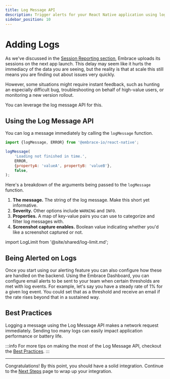 ```yaml
---
title: Log Message API
description: Trigger alerts for your React Native application using logs with the Embrace SDK
sidebar_position: 10
---
```


# Adding Logs

As we've discussed in the [Session Reporting section](/react-native/integration/session-reporting), Embrace uploads its sessions on the next app launch.
This delay may seem like it hurts the immediacy of the data you are seeing, but the reality is that at scale this still means you are finding out about issues very quickly.

However, some situations might require instant feedback, such as hunting an especially difficult bug, troubleshooting on behalf of high-value users, or monitoring a new version rollout.

You can leverage the log message API for this.

## Using the Log Message API

You can log a message immediately by calling the `logMessage` function.

```javascript
import {logMessage, ERROR} from '@embrace-io/react-native';

logMessage(
	'Loading not finished in time.',
	ERROR,
	{propertyA: 'valueA', propertyB: 'valueB'},
	false,
);
```

Here's a breakdown of the arguments being passed to the `logMessage` function.

1. **The message.** The string of the log message. Make this short yet informative.
1. **Severity.** Other options include `WARNING` and `INFO`.
1. **Properties.** A map of key-value pairs you can use to categorize and filter log messages with. 
1. **Screenshot capture enables.** Boolean value indicating whether you'd like a screenshot captured or not.

import LogLimit from '@site/shared/log-limit.md';

<LogLimit />

## Being Alerted on Logs

Once you start using our alerting feature you can also configure how these are handled on the backend.
Using the Embrace Dashboard, you can configure email alerts to be sent to your team when certain thresholds are met with log events.
For example, let's say you have a steady rate of 1% for a given log event. You could set that as a threshold and receive an email if the rate rises beyond that in a sustained way.

## Best Practices

Logging a message using the Log Message API makes a network request immediately.
Sending too many logs can easily impact application performance or battery life.

:::info
For more tips on making the most of the Log Message API, checkout the [Best Practices](/best-practices/log-message-api).
:::

---

Congratulations! By this point, you should have a solid integration. Continue to the [Next Steps](/react-native/integration/next-steps) page to wrap up your integration.
